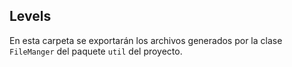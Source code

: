 Levels
--
En esta carpeta se exportarán los archivos generados por la clase 
`FileManger` del paquete `util` del proyecto.